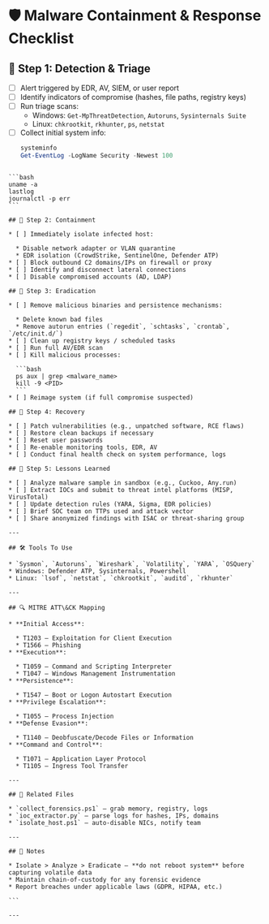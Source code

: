 # 🛡️ Malware Containment & Response Checklist

## 🧪 Step 1: Detection & Triage
- [ ] Alert triggered by EDR, AV, SIEM, or user report
- [ ] Identify indicators of compromise (hashes, file paths, registry keys)
- [ ] Run triage scans:
  - Windows: `Get-MpThreatDetection`, `Autoruns`, `Sysinternals Suite`
  - Linux: `chkrootkit`, `rkhunter`, `ps`, `netstat`
- [ ] Collect initial system info:
  ```powershell
  systeminfo
  Get-EventLog -LogName Security -Newest 100
````

```bash
uname -a
lastlog
journalctl -p err
```

## 🚨 Step 2: Containment

* [ ] Immediately isolate infected host:

  * Disable network adapter or VLAN quarantine
  * EDR isolation (CrowdStrike, SentinelOne, Defender ATP)
* [ ] Block outbound C2 domains/IPs on firewall or proxy
* [ ] Identify and disconnect lateral connections
* [ ] Disable compromised accounts (AD, LDAP)

## 🧹 Step 3: Eradication

* [ ] Remove malicious binaries and persistence mechanisms:

  * Delete known bad files
  * Remove autorun entries (`regedit`, `schtasks`, `crontab`, `/etc/init.d/`)
* [ ] Clean up registry keys / scheduled tasks
* [ ] Run full AV/EDR scan
* [ ] Kill malicious processes:

  ```bash
  ps aux | grep <malware_name>
  kill -9 <PID>
  ```
* [ ] Reimage system (if full compromise suspected)

## 🔁 Step 4: Recovery

* [ ] Patch vulnerabilities (e.g., unpatched software, RCE flaws)
* [ ] Restore clean backups if necessary
* [ ] Reset user passwords
* [ ] Re-enable monitoring tools, EDR, AV
* [ ] Conduct final health check on system performance, logs

## 🧠 Step 5: Lessons Learned

* [ ] Analyze malware sample in sandbox (e.g., Cuckoo, Any.run)
* [ ] Extract IOCs and submit to threat intel platforms (MISP, VirusTotal)
* [ ] Update detection rules (YARA, Sigma, EDR policies)
* [ ] Brief SOC team on TTPs used and attack vector
* [ ] Share anonymized findings with ISAC or threat-sharing group

---

## 🛠 Tools To Use

* `Sysmon`, `Autoruns`, `Wireshark`, `Volatility`, `YARA`, `OSQuery`
* Windows: Defender ATP, Sysinternals, Powershell
* Linux: `lsof`, `netstat`, `chkrootkit`, `auditd`, `rkhunter`

---

## 🔍 MITRE ATT\&CK Mapping

* **Initial Access**:

  * T1203 – Exploitation for Client Execution
  * T1566 – Phishing
* **Execution**:

  * T1059 – Command and Scripting Interpreter
  * T1047 – Windows Management Instrumentation
* **Persistence**:

  * T1547 – Boot or Logon Autostart Execution
* **Privilege Escalation**:

  * T1055 – Process Injection
* **Defense Evasion**:

  * T1140 – Deobfuscate/Decode Files or Information
* **Command and Control**:

  * T1071 – Application Layer Protocol
  * T1105 – Ingress Tool Transfer

---

## 📁 Related Files

* `collect_forensics.ps1` – grab memory, registry, logs
* `ioc_extractor.py` – parse logs for hashes, IPs, domains
* `isolate_host.ps1` – auto-disable NICs, notify team

---

## 🧷 Notes

* Isolate > Analyze > Eradicate — **do not reboot system** before capturing volatile data
* Maintain chain-of-custody for any forensic evidence
* Report breaches under applicable laws (GDPR, HIPAA, etc.)

```

---

